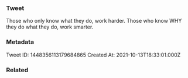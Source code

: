 ### Tweet
Those who only know what they do, work harder. Those who know WHY they do what they do, work smarter.

### Metadata
Tweet ID: 1448356113179684865
Created At: 2021-10-13T18:33:01.000Z

### Related

